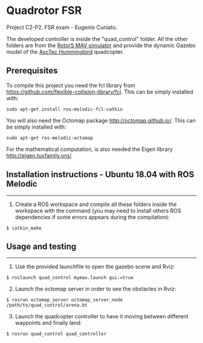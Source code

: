 # Quadrotor FSR
Project C2-P2. FSR exam - Eugenio Cuniato.

The developed controller is inside the "quad_control" folder. All the other folders are from the [RotorS MAV simulator](https://github.com/ethz-asl/rotors_simulator) and provide the dynamic Gazebo model of the [AscTec Hummingbird](http://www.asctec.de/en/uav-uas-drone-products/asctec-hummingbird/) quadcopter.

## Prerequisites
To compile this project you need the fcl library from https://github.com/flexible-collision-library/fcl. This can be simply installed with:
 ```
sudo apt-get install ros-melodic-fcl-catkin
```

You will also need the Octomap package http://octomap.github.io/. This can be simply installed with:
 ```
sudo apt-get ros-melodic-octomap
 ```

For the mathematical computation, is also needed the Eigen library http://eigen.tuxfamily.org/.

## Installation instructions - Ubuntu 18.04 with ROS Melodic
---------------------------------------------------------
 1. Create a ROS workspace and compile all these folders inside the workspace with the command (you may need to install others ROS dependencies if some errors appears during the compilation):
 ```
 $ catkin_make
 ```

## Usage and testing
 -----------

 1. Use the provided launchfile to open the gazebo scene and Rviz:
 ```
 $ roslaunch quad_control mymav.launch gui:=true
 ```

 2. Launch the octomap server in order to see the obstacles in Rviz:
 ```
 $ rosrun octomap_server octomap_server_node /path/to/quad_control/arena.bt
 ```

 3. Launch the quadcopter controller to have it moving between different waypoints and finally land:
 ```
 $ rosrun quad_control quad_controller
 ```

